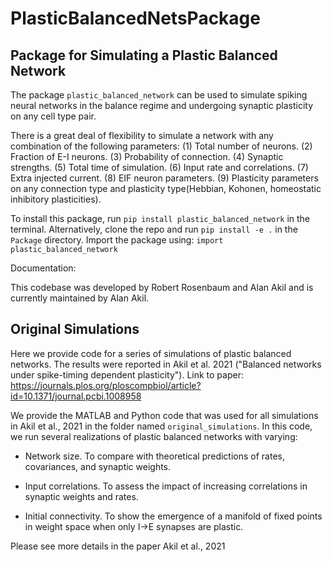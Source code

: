 # PlasticBalancedNetsPackage

## Package for Simulating a Plastic Balanced Network

The package `plastic_balanced_network` can be used to simulate spiking neural networks in the balance regime and undergoing synaptic plasticity on any cell type pair. 

There is a great deal of flexibility to simulate a network with any combination of the following parameters:
(1) Total number of neurons.
(2) Fraction of E-I neurons.
(3) Probability of connection.
(4) Synaptic strengths.
(5) Total time of simulation.
(6) Input rate and correlations.
(7) Extra injected current.
(8) EIF neuron parameters.
(9) Plasticity parameters on any connection type and plasticity type(Hebbian, Kohonen, homeostatic inhibitory plasticities).

To install this package, run `pip install plastic_balanced_network` in the terminal. 
Alternatively, clone the repo and run `pip install -e .` in the `Package` directory.
Import the package using: `import plastic_balanced_network`

Documentation: 

This codebase was developed by Robert Rosenbaum and Alan Akil and is currently maintained by Alan Akil. 

## Original Simulations
Here we provide code for a series of simulations of plastic balanced networks. The results were reported in Akil et al. 2021 ("Balanced networks under spike-timing dependent plasticity"). Link to paper: https://journals.plos.org/ploscompbiol/article?id=10.1371/journal.pcbi.1008958

We provide the MATLAB and Python code that was used for all simulations in Akil et al., 2021 in the folder named `original_simulations`.
In this code, we run several realizations of plastic balanced networks with varying: 

- Network size. To compare with theoretical predictions of rates, covariances, and synaptic weights.

- Input correlations. To assess the impact of increasing correlations in synaptic weights and rates.

- Initial connectivity. To show the emergence of a manifold of fixed points in weight space when only I->E synapses are plastic.

Please see more details in the paper Akil et al., 2021
